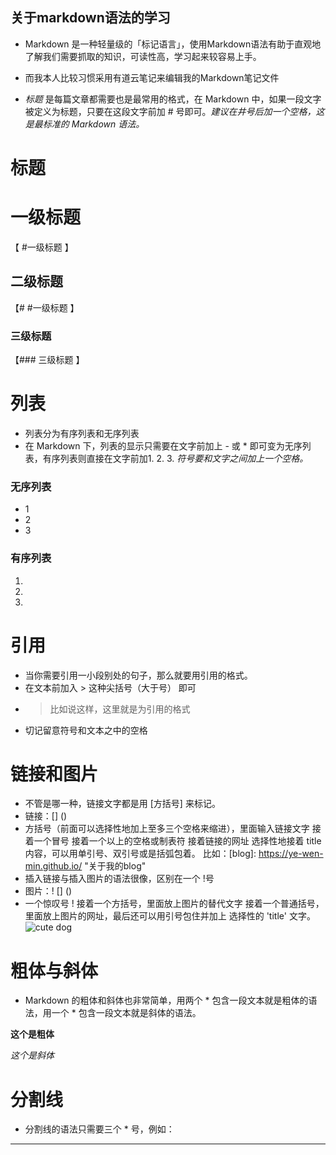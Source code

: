 ## 关于markdown语法的学习 ##

* Markdown 是一种轻量级的「标记语言」，使用Markdown语法有助于直观地了解我们需要抓取的知识，可读性高，学习起来较容易上手。

* 而我本人比较习惯采用有道云笔记来编辑我的Markdown笔记文件

* *标题* 是每篇文章都需要也是最常用的格式，在 Markdown 中，如果一段文字被定义为标题，只要在这段文字前加 # 号即可。*建议在井号后加一个空格，这是最标准的 Markdown 语法。*


# 标题 

# 一级标题 
【 #一级标题 】

## 二级标题
【# #一级标题 】

### 三级标题
【### 三级标题 】

# 列表
* 列表分为有序列表和无序列表
* 在 Markdown 下，列表的显示只需要在文字前加上 - 或 * 即可变为无序列表，有序列表则直接在文字前加1. 2. 3. *符号要和文字之间加上一个空格。*
### 无序列表 ###
* 1
* 2
* 3
### 有序列表 ###
1.
2.
3.

# 引用
* 当你需要引用一小段别处的句子，那么就要用引用的格式。
* 在文本前加入 > 这种尖括号（大于号） 即可
* > 比如说这样，这里就是为引用的格式
* 切记留意符号和文本之中的空格

# 链接和图片
* 不管是哪一种，链接文字都是用 [方括号] 来标记。
* 链接：[] () 
* 方括号（前面可以选择性地加上至多三个空格来缩进），里面输入链接文字
接着一个冒号
接着一个以上的空格或制表符
接着链接的网址
选择性地接着 title 内容，可以用单引号、双引号或是括弧包着。
比如：[blog]: https://ye-wen-min.github.io/  "关于我的blog"
* 插入链接与插入图片的语法很像，区别在一个 !号
* 图片：! [] ()
* 一个惊叹号 !
接着一个方括号，里面放上图片的替代文字
接着一个普通括号，里面放上图片的网址，最后还可以用引号包住并加上 选择性的 'title' 文字。
![cute dog ](http://p3.so.qhimgs1.com/t0139b27b4c25d3c223.jpg)

# 粗体与斜体
* Markdown 的粗体和斜体也非常简单，用两个 * 包含一段文本就是粗体的语法，用一个 * 包含一段文本就是斜体的语法。

**这个是粗体**

*这个是斜体*

# 分割线
* 分割线的语法只需要三个 * 号，例如：
* ***
